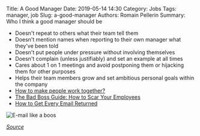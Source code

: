 Title: A Good Manager
Date: 2019-05-14 14:30
Category: Jobs
Tags: manager, job
Slug: a-good-manager
Authors: Romain Pellerin
Summary: Who I think a good manager should be

- Doesn't repeat to others what their team tell them
- Doesn't mention names when reporting to their own manager what they've been told
- Doesn't put people under pressure without involving themselves
- Doesn't complain (unless justifiably) and set an example at all times
- Cares about 1 on 1 meetings and avoid postponing them or hijacking them for other purposes
- Helps their team members grow and set ambitious personal goals within the company
- [How to make people work together?](https://www.youtube.com/watch?v=T6qxh4l3i_8)
- [The Bad Boss Guide: How to Scar Your Employees](https://hackernoon.com/the-idiots-guide-to-being-a-bad-manager-e6e382b79064)
- [How to Get Every Email Returned](https://www.nytimes.com/2019/05/25/opinion/sunday/writing-advice.html)

![E-mail like a boos]({filename}/images/emails.jpeg)

*[Source](https://twitter.com/danidonovan/status/1131213545050386432)*
